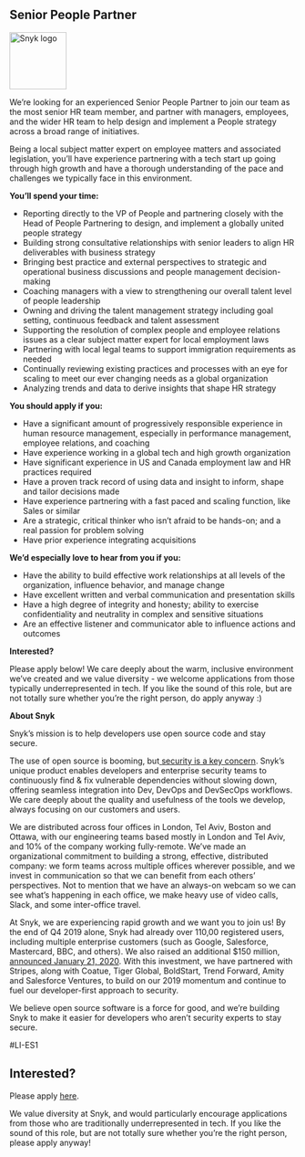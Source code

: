 Senior People Partner
---

<img src="https://res.cloudinary.com/snyk/image/upload/v1537345894/press-kit/brand/logo-black.png" width="100" alt="Snyk logo" />

<p><span style="font-weight: 400;">We’re looking for an experienced Senior People Partner to join our team as the most senior HR team member, and partner with managers, employees, and the wider HR team to help design and implement a People strategy across a broad range of initiatives.&nbsp;</span></p>
<p><span style="font-weight: 400;">Being a local subject matter expert on employee matters and associated legislation, you’ll have experience partnering with a tech start up going through high growth and have a thorough understanding of the pace and challenges we typically face in this environment.</span></p>
<p><strong>You’ll spend your time:</strong></p>
<ul>
<li style="font-weight: 400;"><span style="font-weight: 400;">Reporting directly to the VP of People and partnering closely with the Head of People Partnering to design, and implement a globally united people strategy</span></li>
<li style="font-weight: 400;"><span style="font-weight: 400;">Building strong consultative relationships with senior leaders to align HR deliverables with business strategy</span></li>
<li style="font-weight: 400;"><span style="font-weight: 400;">Bringing best practice and external perspectives to strategic and operational business discussions and people management decision-making</span></li>
<li style="font-weight: 400;"><span style="font-weight: 400;">Coaching managers with a view to strengthening our overall talent level of people leadership</span></li>
<li style="font-weight: 400;"><span style="font-weight: 400;">Owning and driving the talent management strategy including goal setting, continuous feedback and talent assessment</span></li>
<li style="font-weight: 400;"><span style="font-weight: 400;">Supporting the resolution of complex people and employee relations issues as a clear subject matter expert for local employment laws</span></li>
<li style="font-weight: 400;"><span style="font-weight: 400;">Partnering with local legal teams to support immigration requirements as needed</span></li>
<li style="font-weight: 400;"><span style="font-weight: 400;">Continually reviewing existing practices and processes with an eye for scaling to meet our ever changing needs as a global organization</span></li>
<li style="font-weight: 400;"><span style="font-weight: 400;">Analyzing trends and data to derive insights that shape HR strategy</span></li>
</ul>
<p><strong>You should apply if you:</strong></p>
<ul>
<li style="font-weight: 400;"><span style="font-weight: 400;">Have a significant amount of progressively responsible experience in human resource management, especially in performance management, employee relations, and coaching</span></li>
<li style="font-weight: 400;"><span style="font-weight: 400;">Have experience working in a global tech and high growth organization</span></li>
<li style="font-weight: 400;"><span style="font-weight: 400;">Have significant experience in US and Canada employment law and HR practices required</span></li>
<li style="font-weight: 400;"><span style="font-weight: 400;">Have a proven track record of using data and insight to inform, shape and tailor decisions made</span></li>
<li style="font-weight: 400;"><span style="font-weight: 400;">Have experience partnering with a fast paced and scaling function, like Sales or similar</span></li>
<li style="font-weight: 400;"><span style="font-weight: 400;">Are a strategic, critical thinker who isn’t afraid to be hands-on; and a real passion for problem solving</span></li>
<li style="font-weight: 400;"><span style="font-weight: 400;">Have prior experience integrating acquisitions&nbsp;</span></li>
</ul>
<p><strong>We’d especially love to hear from you if you:&nbsp;</strong></p>
<ul>
<li style="font-weight: 400;"><span style="font-weight: 400;">Have the ability to build effective work relationships at all levels of the organization, influence behavior, and manage change</span></li>
<li style="font-weight: 400;"><span style="font-weight: 400;">Have excellent written and verbal communication and presentation skills</span></li>
<li style="font-weight: 400;"><span style="font-weight: 400;">Have a high degree of integrity and honesty; ability to exercise confidentiality and neutrality in complex and sensitive situations</span></li>
<li style="font-weight: 400;"><span style="font-weight: 400;">Are an effective listener and communicator able to influence actions and outcomes</span></li>
</ul>
<p><strong>Interested?</strong></p>
<p><span style="font-weight: 400;">Please apply below! We care deeply about the warm, inclusive environment we’ve created and we value diversity - we welcome applications from those typically underrepresented in tech. If you like the sound of this role, but are not totally sure whether you’re the right person, do apply anyway :)</span></p>
<p><strong>About Snyk</strong></p>
<p><span style="font-weight: 400;">Snyk’s mission is to help developers use open source code and stay secure.&nbsp;</span></p>
<p><span style="font-weight: 400;">The use of open source is booming, but</span><a href="https://snyk.io/blog/devsecops-insights-2020/"> <span style="font-weight: 400;">security is a key concern</span></a><span style="font-weight: 400;">. Snyk’s unique product enables developers and enterprise security teams to continuously find &amp; fix vulnerable dependencies without slowing down, offering seamless integration into Dev, DevOps and DevSecOps workflows. We care deeply about the quality and usefulness of the tools we develop, always focusing on our customers and users.&nbsp;</span></p>
<p><span style="font-weight: 400;">We are distributed across four offices in London, Tel Aviv, Boston and Ottawa, with our engineering teams based mostly in London and Tel Aviv, and 10% of the company working fully-remote. We’ve made an organizational commitment to building a strong, effective, distributed company: we form teams across multiple offices wherever possible, and we invest in communication so that we can benefit from each others’ perspectives. Not to mention that we have an always-on webcam so we can see what’s happening in each office, we make heavy use of video calls, Slack, and some inter-office travel.</span></p>
<p><span style="font-weight: 400;">At Snyk, we are experiencing rapid growth and we want you to join us! By the end of Q4 2019 alone, Snyk had already over 110,00 registered users, including multiple enterprise customers (such as Google, Salesforce, Mastercard, BBC, and others). We also raised an additional $150 million,</span><a href="https://snyk.io/blog/snyk-closes-150m/"> <span style="font-weight: 400;">announced January 21, 2020</span></a><span style="font-weight: 400;">. With this investment, we have partnered with Stripes, along with Coatue, Tiger Global, BoldStart, Trend Forward, Amity and Salesforce Ventures, to build on our 2019 momentum and continue to fuel our developer-first approach to security.&nbsp;</span></p>
<p><span style="font-weight: 400;">We believe open source software is a force for good, and we’re building Snyk to make it easier for developers who aren’t security experts to stay secure.</span></p>
<p><span style="font-weight: 400;">#LI-ES1</span></p>

Interested?
---

Please apply [here](https://boards.greenhouse.io/snyk/jobs/4357286002#app).

We value diversity at Snyk, and would particularly encourage applications from those who are traditionally underrepresented in tech.
If you like the sound of this role, but are not totally sure whether you’re the right person, please apply anyway!
